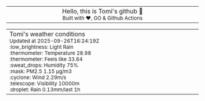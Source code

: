 
<div align="center">
<table>
<tbody>
<td align="center">
<img width="2000" height="0"><br>
Hello, this is Tomi's github 👋<br>
<sup>Built with ❤️, GO & Github Actions</sup><br>
<img width="2000" height="0">
</td>
</tbody>
</table>
</div>
<table>
<tbody>
<td align="left">
<img width="2000" height="0"><br>
Tomi's weather conditions<br>
<sup>Updated at 2025-09-26T16:24:19Z</sup><br>
<sup>:low_brightness: Light Rain</sup><br>
<sup>:thermometer: Temperature 28.98 </sup><br>
<sup>:thermometer: Feels like 33.64</sup><br>
<sup>:sweat_drops: Humidity 75%</sup><br>
<sup>:mask: PM2.5 1.15 μg/m3</sup><br>
<sup>:cyclone: Wind 2.29m/s </sup><br>
<sup>:telescope: Visibility 10000m </sup><br>
<sup>:droplet: Rain 0.13mm/last 1h </sup><br>
<img width="2000" height="0">
</td>
<td align="left">
<img width="2000" height="0"><br>
<br>
<img width="2000" height="0">
</td>
</tbody>
</table>
</div>
    